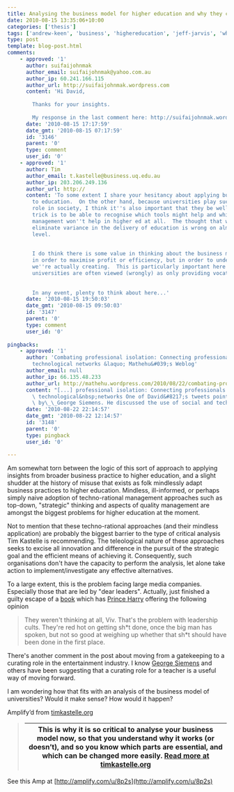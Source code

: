```yaml
---
title: Analysing the business model for higher education and why they can't
date: 2010-08-15 13:35:06+10:00
categories: ['thesis']
tags: ['andrew-keen', 'business', 'highereducation', 'jeff-jarvis', 'which-part', 'your-business-model']
type: post
template: blog-post.html
comments:
    - approved: '1'
      author: suifaijohnmak
      author_email: suifaijohnmak@yahoo.com.au
      author_ip: 60.241.166.115
      author_url: http://suifaijohnmak.wordpress.com
      content: 'Hi David,
    
        Thanks for your insights.
    
        My response in the last comment here: http://suifaijohnmak.wordpress.com/2010/08/06/open-courses/'
      date: '2010-08-15 17:17:59'
      date_gmt: '2010-08-15 07:17:59'
      id: '3146'
      parent: '0'
      type: comment
      user_id: '0'
    - approved: '1'
      author: Tim
      author_email: t.kastelle@business.uq.edu.au
      author_ip: 203.206.249.136
      author_url: http://
      content: 'To some extent I share your hesitancy about applying business concepts
        to education.  On the other hand, because universities play such an important
        role in society, I think it''s also important that they be well-managed.  The
        trick is to be able to recognise which tools might help and which won''t.  Quality
        management won''t help in higher ed at all.  The thought that we would need to
        eliminate variance in the delivery of education is wrong on almost every conceivable
        level.
    
    
        I do think there is some value in thinking about the business model for universities.  Not
        in order to maximise profit or efficiency, but in order to understand what value
        we''re actually creating.  This is particularly important here in Australia, where
        universities are often viewed (wrongly) as only providing vocational training.
    
    
        In any event, plenty to think about here...'
      date: '2010-08-15 19:50:03'
      date_gmt: '2010-08-15 09:50:03'
      id: '3147'
      parent: '0'
      type: comment
      user_id: '0'
    
pingbacks:
    - approved: '1'
      author: 'Combating professional isolation: Connecting professionals via social and
        technological networks &laquo; Mathehu&#039;s Weblog'
      author_email: null
      author_ip: 66.135.48.233
      author_url: http://mathehu.wordpress.com/2010/08/22/combating-professional-isolation-connecting-professionals-via-social-and-technological-networks/
      content: "[...] professional isolation: Connecting professionals via social and\
        \ technological&nbsp;networks One of David&#8217;s tweets pointed me to this blog\
        \ by\_\_George Siemens. He discussed the use of social and technological [...]"
      date: '2010-08-22 22:14:57'
      date_gmt: '2010-08-22 12:14:57'
      id: '3148'
      parent: '0'
      type: pingback
      user_id: '0'
    
---
```

Am somewhat torn between the logic of this sort of approach to applying insights from broader business practice to higher education, and a slight shudder at the history of misuse that exists as folk mindlessly adapt business practices to higher education. Mindless, ill-informed, or perhaps simply naive adoption of techno-rational management approaches such as top-down, "strategic" thinking and aspects of quality management are amongst the biggest problems for higher education at the moment.  
  
Not to mention that these techno-rational approaches (and their mindless application) are probably the biggest barrier to the type of critical analysis Tim Kastelle is recommending. The teleological nature of these approaches seeks to excise all innovation and difference in the pursuit of the strategic goal and the efficient means of achieving it. Consequently, such organisations don't have the capacity to perform the analysis, let alone take action to implement/investigate any effective alternatives.  
  
To a large extent, this is the problem facing large media companies. Especially those that are led by "dear leaders". Actually, just finished a guilty escape of a [book](http://www.amazon.com/Designated-Targets-John-Birmingham/dp/0345457153/ref=sr_1_3?ie=UTF8&s=books&qid=1281842479&sr=8-3) which has [Prince Harry](http://en.wikipedia.org/wiki/Prince_Harry_of_Wales) offering the following opinion

> They weren't thinking at all, Viv. That's the problem with leadership cults. They're red hot on getting sh\*t done, once the big man has spoken, but not so good at weighing up whether that sh\*t should have been done in the first place.

  
  
There's another comment in the post about moving from a gatekeeping to a curating role in the entertainment industry. I know [George Siemens](http://www.connectivism.ca/?p=220) and others have been suggesting that a curating role for a teacher is a useful way of moving forward.  
  
I am wondering how that fits with an analysis of the business model of universities? Would it make sense? How would it happen?

Amplify’d from [timkastelle.org](http://timkastelle.org/blog/2010/08/which-part-of-your-business-model-is-creating-value/?utm_source=feedburner&utm_medium=feed&utm_campaign=Feed%3A+InnovationLeadershipNetwork+%28Innovation+Leadership+Network%29 "http://timkastelle.org/blog/2010/08/which-part-of-your-business-model-is-creating-value/?utm_source=feedburner&utm_medium=feed&utm_campaign=Feed%3A+InnovationLeadershipNetwork+%28Innovation+Leadership+Network%29")

> |   This is why it is so critical to analyse your business model now, so that you understand why it works (or doesn’t), and so you know which parts are essential, and which can be changed more easily.  [Read more at timkastelle.org](http://timkastelle.org/blog/2010/08/which-part-of-your-business-model-is-creating-value/?utm_source=feedburner&utm_medium=feed&utm_campaign=Feed%3A+InnovationLeadershipNetwork+%28Innovation+Leadership+Network%29 "http://timkastelle.org/blog/2010/08/which-part-of-your-business-model-is-creating-value/?utm_source=feedburner&utm_medium=feed&utm_campaign=Feed%3A+InnovationLeadershipNetwork+%28Innovation+Leadership+Network%29") |
> | --- |

See this Amp at [http://amplify.com/u/8p2s](http://amplify.com/u/8p2s)